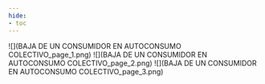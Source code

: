 ```yaml
---
hide:
- toc
---
```

![](BAJA DE UN CONSUMIDOR EN AUTOCONSUMO COLECTIVO_page_1.png)
![](BAJA DE UN CONSUMIDOR EN AUTOCONSUMO COLECTIVO_page_2.png)
![](BAJA DE UN CONSUMIDOR EN AUTOCONSUMO COLECTIVO_page_3.png)

 <style> 
body {
background-image: url('https://github.com/asolear/assets/blob/master/imgs/fondo3.jpg?raw=true'); 
background-repeat: no-repeat; 
background-attachment: fixed; /* background-size: cover; */ 
background-size: 100% 100%;
}
</style> 
